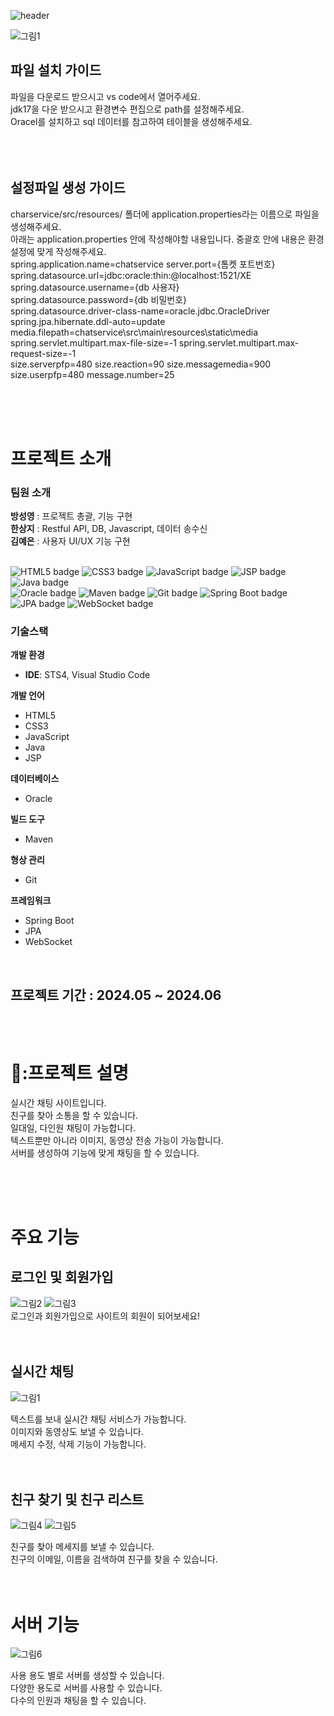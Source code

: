 ![header](https://capsule-render.vercel.app/api?type=waving&color=0:4682B4,100:AFEEEE&height=200&text=실시간%20채팅%20사이트&fontColor=000000&fontSize=40&width=700&fontAlignY=35)

![그림1](https://github.com/user-attachments/assets/8054519d-3c69-45bc-a456-4f334e088c27)

## 파일 설치 가이드 <br/>
파일을 다운로드 받으시고 vs code에서 열어주세요. <br/>
jdk17을 다운 받으시고 환경변수 편집으로 path를 설정해주세요. <br/>
Oracel를 설치하고 sql 데이터를 참고하여 테이블을 생성해주세요. <br/>
  <br/><br/><br/> 
## 설정파일 생성 가이드  <br/>
charservice/src/resources/ 폴더에 application.properties라는 이름으로 파일을 생성해주세요. <br/>
아래는 application.properties 안에 작성해야할 내용입니다. 중괄호 안에 내용은 환경설정에 맞게 작성해주세요. <br/>
spring.application.name=chatservice server.port={톰켓 포트번호} <br/>
spring.datasource.url=jdbc:oracle:thin:@localhost:1521/XE <br/>
spring.datasource.username={db 사용자} <br/>
spring.datasource.password={db 비밀번호} <br/>
spring.datasource.driver-class-name=oracle.jdbc.OracleDriver <br/>
spring.jpa.hibernate.ddl-auto=update <br/>
media.filepath=chatservice\src\main\resources\static\media <br/>
spring.servlet.multipart.max-file-size=-1 spring.servlet.multipart.max-request-size=-1 <br/>
size.serverpfp=480 size.reaction=90 size.messagemedia=900 size.userpfp=480 message.number=25 <br/>

<br/><br/><br/>

# 프로젝트 소개 <br/> 

### 팀원 소개 <br/>  
**방성영** : 프로젝트 총괄, 기능 구현 <br/>
**한상지** : Restful API, DB, Javascript, 데이터 송수신 <br/>
**김예은** : 사용자 UI/UX 기능 구현 <br/>

<br>

<div>
    <img src="https://img.shields.io/badge/HTML5-0000CD?style=for-the-badge&logo=html5&logoColor=white&color=F16529" alt="HTML5 badge">
    <img src="https://img.shields.io/badge/CSS3-1572B6?style=for-the-badge&logo=css3&logoColor=white&color=264DE4" alt="CSS3 badge">
    <img src="https://img.shields.io/badge/JavaScript-F7DF1E?style=for-the-badge&logo=javascript&logoColor=000000&color=323330" alt="JavaScript badge">
    <img src="https://img.shields.io/badge/JSP-F7E03C?style=for-the-badge&logo=java&logoColor=white&color=323330" alt="JSP badge">
    <img src="https://img.shields.io/badge/Java-007396?style=for-the-badge&logo=java&logoColor=white&color=005B96" alt="Java badge"> <br>
    <img src="https://img.shields.io/badge/Oracle-F80000?style=for-the-badge&logo=Oracle&logoColor=white&color=000000" alt="Oracle badge">
    <img src="https://img.shields.io/badge/Maven-C71A36?style=for-the-badge&logo=apache-maven&logoColor=white&color=E1E1E1" alt="Maven badge">
    <img src="https://img.shields.io/badge/Git-F05032?style=for-the-badge&logo=git&logoColor=white&color=000000" alt="Git badge">
    <img src="https://img.shields.io/badge/Spring_Boot-6DB33F?style=for-the-badge&logo=spring-boot&logoColor=white&color=4A5B4D" alt="Spring Boot badge">
    <img src="https://img.shields.io/badge/JPA-007396?style=for-the-badge&logo=java&logoColor=white&color=F8C300" alt="JPA badge">
    <img src="https://img.shields.io/badge/WebSocket-000000?style=for-the-badge&logo=WebSocket&logoColor=white&color=4A4A4A" alt="WebSocket badge">
</div>

### 기술스택 <br/> 
**개발 환경**
- **IDE**: STS4, Visual Studio Code

**개발 언어**
- HTML5
- CSS3
- JavaScript
- Java
- JSP

**데이터베이스**
- Oracle

**빌드 도구**
- Maven

**형상 관리**
- Git

**프레임워크**
- Spring Boot
- JPA
- WebSocket



<br>


## 프로젝트 기간 : 2024.05 ~ 2024.06 <br/><br/><br/>  

 # 🏃:프로젝트 설명
  실시간 채팅 사이트입니다.  <br/>
  친구를 찾아 소통을 할 수 있습니다. <br/>
일대일, 다인원 채팅이 가능합니다.  <br/>
    텍스트뿐만 아니라 이미지, 동영상 전송 가능이 가능합니다.  <br/>
   서버를 생성하여 기능에 맞게 채팅을 할 수 있습니다.  <br/>


<br/><br/><br/>  
 # 주요 기능

## 로그인 및 회원가입 <br/>
![그림2](https://github.com/user-attachments/assets/dbe426a4-aa8f-4677-b561-7c7b797ecd97)
![그림3](https://github.com/user-attachments/assets/d6cd09ea-0fd5-40b0-9259-e00b53262b7e) <br/>
로그인과 회원가입으로 사이트의 회원이 되어보세요!  <br/>
 <br/><br/>
## 실시간 채팅 <br/>
![그림1](https://github.com/user-attachments/assets/8054519d-3c69-45bc-a456-4f334e088c27) <br/>

텍스트를 보내 실시간 채팅 서비스가 가능합니다. <br/>
이미지와 동영상도 보낼 수 있습니다. <br/>
메세지 수정, 삭제 기능이 가능합니다. <br/>
<br/><br/>
## 친구 찾기 및 친구 리스트 <br/>
![그림4](https://github.com/user-attachments/assets/0da1c07e-1599-42a3-a4bd-870cfd15daa6)
![그림5](https://github.com/user-attachments/assets/1bcef62f-f365-4198-85bb-b0c0937c87d1) <br/>

친구를 찾아 메세지를 보낼 수 있습니다.<br/>
친구의 이메일, 이름을 검색하여 친구를 찾을 수 있습니다.<br/>
<br/><br/>
# 서버 기능 <br/>
![그림6](https://github.com/user-attachments/assets/3fdecd24-0513-466e-b0d7-41651e48d417) <br/>

사용 용도 별로 서버를 생성할 수 있습니다. <br/>
다양한 용도로 서버를 사용할 수 있습니다. <br/>
다수의 인원과 채팅을 할 수 있습니다. <br/>




